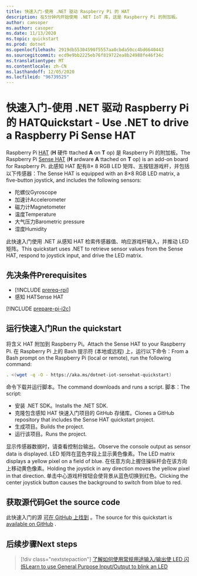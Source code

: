 ```yaml
---
title: 快速入门-使用 .NET 驱动 Raspberry Pi 的 HAT
description: 在5分钟内开始使用 .NET IoT 库，这是 Raspberry Pi 的附加板。
author: camsoper
ms.author: casoper
ms.date: 11/13/2020
ms.topic: quickstart
ms.prod: dotnet
ms.openlocfilehash: 2919db55304590f5557aa0cbda50cc4bd6640443
ms.sourcegitcommit: ecd9e9bb2225eb76f819722ea8b24988fe46f34c
ms.translationtype: MT
ms.contentlocale: zh-CN
ms.lasthandoff: 12/05/2020
ms.locfileid: "96739525"
---
```

# <a name="quickstart---use-net-to-drive-a-raspberry-pi-sense-hat"></a><span data-ttu-id="dcbb9-103">快速入门-使用 .NET 驱动 Raspberry Pi 的 HAT</span><span class="sxs-lookup"><span data-stu-id="dcbb9-103">Quickstart - Use .NET to drive a Raspberry Pi Sense HAT</span></span>

<span data-ttu-id="dcbb9-104">Raspberry Pi [HAT](https://www.raspberrypi.org/products/sense-hat/) <span class="docon docon-navigate-external x-hidden-focus"></span> (**H** 硬件 ttached **A** on **T** op) 是 Raspberry Pi 的附加板。</span><span class="sxs-lookup"><span data-stu-id="dcbb9-104">The Raspberry Pi [Sense HAT](https://www.raspberrypi.org/products/sense-hat/) <span class="docon docon-navigate-external x-hidden-focus"></span> (**H** ardware **A** ttached on **T** op) is an add-on board for Raspberry Pi.</span></span> <span data-ttu-id="dcbb9-105">此感知 HAT 配有8× 8 RGB LED 矩阵、五按钮游戏杆，并包括以下传感器：</span><span class="sxs-lookup"><span data-stu-id="dcbb9-105">The Sense HAT is equipped with an 8×8 RGB LED matrix, a five-button joystick, and includes the following sensors:</span></span>

- <span data-ttu-id="dcbb9-106">陀螺仪</span><span class="sxs-lookup"><span data-stu-id="dcbb9-106">Gyroscope</span></span>
- <span data-ttu-id="dcbb9-107">加速计</span><span class="sxs-lookup"><span data-stu-id="dcbb9-107">Accelerometer</span></span>
- <span data-ttu-id="dcbb9-108">磁力计</span><span class="sxs-lookup"><span data-stu-id="dcbb9-108">Magnetometer</span></span>
- <span data-ttu-id="dcbb9-109">温度</span><span class="sxs-lookup"><span data-stu-id="dcbb9-109">Temperature</span></span>
- <span data-ttu-id="dcbb9-110">大气压力</span><span class="sxs-lookup"><span data-stu-id="dcbb9-110">Barometric pressure</span></span>
- <span data-ttu-id="dcbb9-111">湿度</span><span class="sxs-lookup"><span data-stu-id="dcbb9-111">Humidity</span></span>

<span data-ttu-id="dcbb9-112">此快速入门使用 .NET 从感知 HAT 检索传感器值、响应游戏杆输入，并推动 LED 矩阵。</span><span class="sxs-lookup"><span data-stu-id="dcbb9-112">This quickstart uses .NET to retrieve sensor values from the Sense HAT, respond to joystick input, and drive the LED matrix.</span></span>

## <a name="prerequisites"></a><span data-ttu-id="dcbb9-113">先决条件</span><span class="sxs-lookup"><span data-stu-id="dcbb9-113">Prerequisites</span></span>

- [!INCLUDE [prereq-rpi](../includes/prereq-rpi.md)]
- <span data-ttu-id="dcbb9-114">感知 HAT</span><span class="sxs-lookup"><span data-stu-id="dcbb9-114">Sense HAT</span></span>

[!INCLUDE [prepare-pi-i2c](../includes/prepare-pi-i2c.md)]

## <a name="run-the-quickstart"></a><span data-ttu-id="dcbb9-115">运行快速入门</span><span class="sxs-lookup"><span data-stu-id="dcbb9-115">Run the quickstart</span></span>

<span data-ttu-id="dcbb9-116">将含义 HAT 附加到 Raspberry Pi。</span><span class="sxs-lookup"><span data-stu-id="dcbb9-116">Attach the Sense HAT to your Raspberry Pi.</span></span> <span data-ttu-id="dcbb9-117">在 Raspberry Pi 上的 Bash 提示符 (本地或远程) 上，运行以下命令：</span><span class="sxs-lookup"><span data-stu-id="dcbb9-117">From a Bash prompt on the Raspberry Pi (local or remote), run the following command:</span></span>

```bash
. <(wget -q -O - https://aka.ms/dotnet-iot-sensehat-quickstart)
```

<span data-ttu-id="dcbb9-118">命令下载并运行脚本。</span><span class="sxs-lookup"><span data-stu-id="dcbb9-118">The command downloads and runs a script.</span></span> <span data-ttu-id="dcbb9-119">脚本：</span><span class="sxs-lookup"><span data-stu-id="dcbb9-119">The script:</span></span>

- <span data-ttu-id="dcbb9-120">安装 .NET SDK。</span><span class="sxs-lookup"><span data-stu-id="dcbb9-120">Installs the .NET SDK.</span></span>
- <span data-ttu-id="dcbb9-121">克隆包含感知 HAT 快速入门项目的 GitHub 存储库。</span><span class="sxs-lookup"><span data-stu-id="dcbb9-121">Clones a GitHub repository that includes the Sense HAT quickstart project.</span></span>
- <span data-ttu-id="dcbb9-122">生成项目。</span><span class="sxs-lookup"><span data-stu-id="dcbb9-122">Builds the project.</span></span>
- <span data-ttu-id="dcbb9-123">运行该项目。</span><span class="sxs-lookup"><span data-stu-id="dcbb9-123">Runs the project.</span></span>

<span data-ttu-id="dcbb9-124">显示传感器数据时，请查看控制台输出。</span><span class="sxs-lookup"><span data-stu-id="dcbb9-124">Observe the console output as sensor data is displayed.</span></span> <span data-ttu-id="dcbb9-125">LED 矩阵在蓝色字段上显示黄色像素。</span><span class="sxs-lookup"><span data-stu-id="dcbb9-125">The LED matrix displays a yellow pixel on a field of blue.</span></span> <span data-ttu-id="dcbb9-126">在任意方向上握住操纵杆会在该方向上移动黄色像素。</span><span class="sxs-lookup"><span data-stu-id="dcbb9-126">Holding the joystick in any direction moves the yellow pixel in that direction.</span></span> <span data-ttu-id="dcbb9-127">单击中心游戏杆按钮会使背景从蓝色切换到红色。</span><span class="sxs-lookup"><span data-stu-id="dcbb9-127">Clicking the center joystick button causes the background to switch from blue to red.</span></span>

## <a name="get-the-source-code"></a><span data-ttu-id="dcbb9-128">获取源代码</span><span class="sxs-lookup"><span data-stu-id="dcbb9-128">Get the source code</span></span>

<span data-ttu-id="dcbb9-129">此快速入门的源 [可在 GitHub 上找到](https://github.com/MicrosoftDocs/dotnet-iot-assets/tree/master/quickstarts/SenseHat.Quickstart) <span class="docon docon-navigate-external x-hidden-focus"></span> 。</span><span class="sxs-lookup"><span data-stu-id="dcbb9-129">The source for this quickstart is [available on GitHub](https://github.com/MicrosoftDocs/dotnet-iot-assets/tree/master/quickstarts/SenseHat.Quickstart) <span class="docon docon-navigate-external x-hidden-focus"></span>.</span></span>

## <a name="next-steps"></a><span data-ttu-id="dcbb9-130">后续步骤</span><span class="sxs-lookup"><span data-stu-id="dcbb9-130">Next steps</span></span>

> [!div class="nextstepaction"]
> [<span data-ttu-id="dcbb9-131">了解如何使用常规用途输入/输出使 LED 闪烁</span><span class="sxs-lookup"><span data-stu-id="dcbb9-131">Learn to use General Purpose Input/Output to blink an LED</span></span>](../tutorials/blink-led.md)
